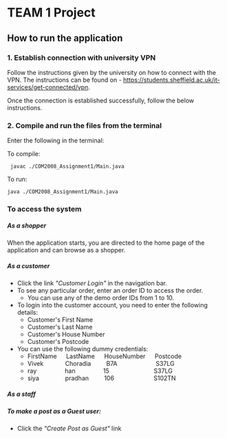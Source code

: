 # TEAM 1 Project

## How to run the application
### 1. Establish connection with university VPN
Follow the instructions given by the university on how to 
connect with the VPN. The instructions can be found on - https://students.sheffield.ac.uk/it-services/get-connected/vpn.

Once the connection is established successfully, follow the below instructions.

### 2. Compile and run the files from the terminal
 Enter the following in the terminal:

To compile:
```console
 javac ./COM2008_Assignment1/Main.java
```
To run:
```console
java ./COM2008_Assignment1/Main.java
```

### To access the system

##### As a shopper
When the application starts, you are directed to the home page of the application and can browse as a shopper.

##### As a customer
* Click the link *"Customer Login"* in the navigation bar. 
* To see any particular order, enter an order ID to access the order.
  * You can use any of the demo order IDs from 1 to 10.
* To login into the customer account, you need to enter the following details:
  * Customer's First Name
  * Customer's Last Name
  * Customer's House Number
  * Customer's Postcode
* You can use the following dummy credentials:
  * FirstName &emsp; LastName &emsp; HouseNumber &emsp; Postcode
  * Vivek &emsp; &emsp; &ensp; Choradia &emsp; &emsp;B7A &emsp; &emsp; &emsp; &emsp;&emsp; S37LG
  * ray &emsp; &emsp; &emsp; &nbsp; han &emsp; &emsp; &ensp;&emsp; 15 &emsp; &emsp; &emsp; &emsp;&emsp;&emsp; S37LG
  * siya &emsp;&emsp;&emsp; &ensp; pradhan &emsp;&emsp; 106 &emsp;&emsp;&emsp;&emsp;&emsp;&emsp; S102TN

##### As a staff

##### To make a post as a Guest user:
* Click the *"Create Post as Guest"* link